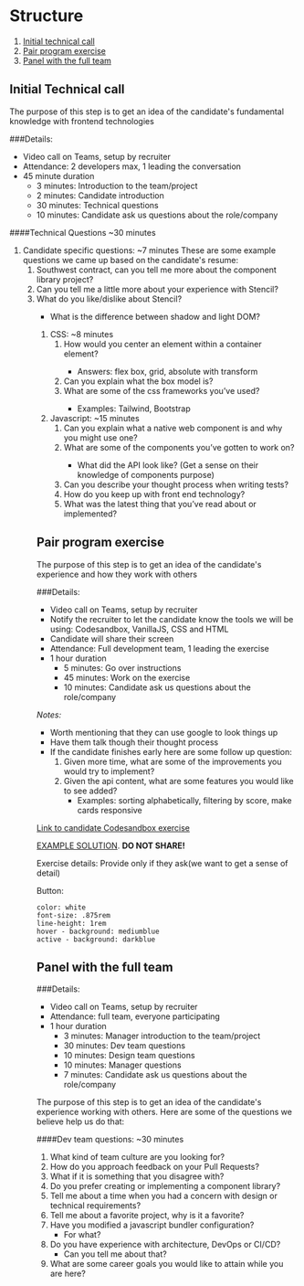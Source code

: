 # Structure
1. [Initial technical call](https://dev.azure.com/AB-Design/Apollo%20Design%20Systems/_wiki/wikis/Apollo-Design-Systems.wiki?wikiVersion=GBwikiMaster&_a=edit&pagePath=/%F0%9F%8F%A1%20Home/Interview%20Process&pageId=127&anchor=initial-technical-call)
2. [Pair program exercise](https://dev.azure.com/AB-Design/Apollo%20Design%20Systems/_wiki/wikis/Apollo-Design-Systems.wiki/127/Interview-Process?_a=edit&anchor=pair-program-exercise)
3. [Panel with the full team](https://dev.azure.com/AB-Design/Apollo%20Design%20Systems/_wiki/wikis/Apollo-Design-Systems.wiki/127/Interview-Process?_a=edit&anchor=panel-with-the-full-team)

## Initial Technical call
The purpose of this step is to get an idea of the candidate's fundamental knowledge with frontend technologies

###Details:
- Video call on Teams, setup by recruiter
- Attendance: 2 developers max, 1 leading the conversation
- 45 minute duration
  - 3 minutes: Introduction to the team/project
  - 2 minutes: Candidate introduction
  - 30 minutes: Technical questions
  - 10 minutes: Candidate ask us questions about the role/company

####Technical Questions ~30 minutes
<ol>
  <li>Candidate specific questions: ~7 minutes
  These are some example questions we came up based on the candidate's resume:
  <ol>  
    <li>Southwest contract, can you tell me more about the component library project?</li>
    <li>Can you tell me a little more about your experience with Stencil?</li>
    <li>What do you like/dislike about Stencil?</li>
      <ul><li>What is the difference between shadow and light DOM?</li></ul>
  <ol>
  </li>
<li>CSS: ~8 minutes
  <ol>
    <li>How would you center an element within a container element?</li>
      <ul><li>Answers: flex box, grid, absolute with transform</li></ul>
    <li>Can you explain what the box model is?</li>
    <li>What are some of the css frameworks you’ve used?</li>
      <ul><li>Examples: Tailwind, Bootstrap</li></ul>
  </ol>
</li>
<li>Javascript: ~15 minutes
<ol>
  <li>Can you explain what a native web component is and why you might use one?</li>
  <li>What are some of the components you’ve gotten to work on?</li>
    <ul><li>What did the API look like? (Get a sense on their knowledge of components purpose)</li></ul>
  <li>Can you describe your thought process when writing tests?</li>
  <li>How do you keep up with front end technology?</li>
  <li>What was the latest thing that you’ve read about or implemented?</li>
</ol>
</li>
</ol>

## Pair program exercise
The purpose of this step is to get an idea of the candidate's experience and how they work with others

###Details:
- Video call on Teams, setup by recruiter
- Notify the recruiter to let the candidate know the tools we will be using: Codesandbox, VanillaJS, CSS and HTML
- Candidate will share their screen
- Attendance: Full development team, 1 leading the exercise 
- 1 hour duration
  - 5 minutes: Go over instructions
  - 45 minutes: Work on the exercise
  - 10 minutes: Candidate ask us questions about the role/company

*Notes:*
<ul>
<li>Worth mentioning that they can use google to look things up</li>
<li>Have them talk though their thought process</li>
<li>If the candidate finishes early here are some follow up question:
<ol>
  <li>Given more time, what are some of the improvements you would try to implement?</li>
  <li>Given the api content, what are some features you would like to see added?
    <ul><li>Examples: sorting alphabetically, filtering by score, make cards responsive</li></ul>
  </li> 
</ol>
</li>
</ul>

[Link to candidate Codesandbox exercise](https://codesandbox.io/s/summer-cookies-gbn53v?file=/readme.md)

[EXAMPLE SOLUTION](https://codesandbox.io/s/awesome-northcutt-b2xq69). **DO NOT SHARE!**

Exercise details: Provide only if they ask(we want to get a sense of detail)

Button:
```background: blue
color: white
font-size: .875rem
line-height: 1rem
hover - background: mediumblue
active - background: darkblue
```

## Panel with the full team

###Details:
- Video call on Teams, setup by recruiter
- Attendance: full team, everyone participating
- 1 hour duration
  - 3 minutes: Manager introduction to the team/project
  - 30 minutes: Dev team questions
  - 10 minutes: Design team questions
  - 10 minutes: Manager questions
  - 7 minutes: Candidate ask us questions about the role/company

The purpose of this step is to get an idea of the candidate's experience working with others. Here are some of the questions we believe help us do that:

####Dev team questions: ~30 minutes
<ol>
<li>What kind of team culture are you looking for?</li>
<li>How do you approach feedback on your Pull Requests?</li>
<li>What if it is something that you disagree with?</li>
<li>Do you prefer creating or implementing a component library?</li>
<li>Tell me about a time when you had a concern with design or technical requirements?</li>
<li>Tell me about a favorite project, why is it a favorite?</li>
<li>Have you modified a javascript bundler configuration?
  <ul><li>For what?</li></ul>
</li>	
<li>Do you have experience with architecture, DevOps or CI/CD?		
  <ul><li>Can you tell me about that?</li></ul>
</li>
<li>What are some career goals you would like to attain while you are here?</li>
</ol>